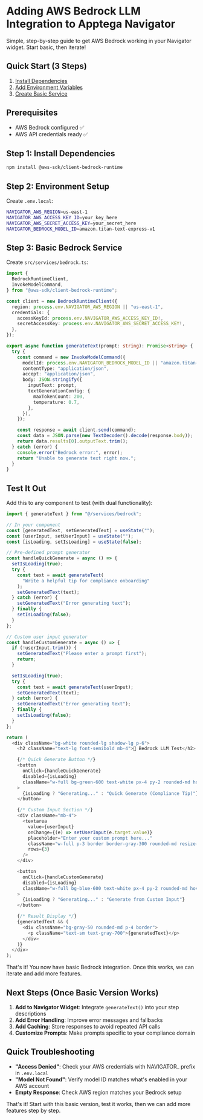 # Adding AWS Bedrock LLM Integration to Apptega Navigator

Simple, step-by-step guide to get AWS Bedrock working in your Navigator widget. Start basic, then iterate!

## Quick Start (3 Steps)

1. [Install Dependencies](#step-1-install-dependencies)
2. [Add Environment Variables](#step-2-environment-setup)
3. [Create Basic Service](#step-3-basic-bedrock-service)

## Prerequisites

- AWS Bedrock configured ✅
- AWS API credentials ready ✅

## Step 1: Install Dependencies

```bash
npm install @aws-sdk/client-bedrock-runtime
```

## Step 2: Environment Setup

Create `.env.local`:

```bash
NAVIGATOR_AWS_REGION=us-east-1
NAVIGATOR_AWS_ACCESS_KEY_ID=your_key_here
NAVIGATOR_AWS_SECRET_ACCESS_KEY=your_secret_here
NAVIGATOR_BEDROCK_MODEL_ID=amazon.titan-text-express-v1
```

## Step 3: Basic Bedrock Service

Create `src/services/bedrock.ts`:

```typescript
import {
  BedrockRuntimeClient,
  InvokeModelCommand,
} from "@aws-sdk/client-bedrock-runtime";

const client = new BedrockRuntimeClient({
  region: process.env.NAVIGATOR_AWS_REGION || "us-east-1",
  credentials: {
    accessKeyId: process.env.NAVIGATOR_AWS_ACCESS_KEY_ID!,
    secretAccessKey: process.env.NAVIGATOR_AWS_SECRET_ACCESS_KEY!,
  },
});

export async function generateText(prompt: string): Promise<string> {
  try {
    const command = new InvokeModelCommand({
      modelId: process.env.NAVIGATOR_BEDROCK_MODEL_ID || "amazon.titan-text-express-v1",
      contentType: "application/json",
      accept: "application/json",
      body: JSON.stringify({
        inputText: prompt,
        textGenerationConfig: {
          maxTokenCount: 200,
          temperature: 0.7,
        },
      }),
    });

    const response = await client.send(command);
    const data = JSON.parse(new TextDecoder().decode(response.body));
    return data.results[0].outputText.trim();
  } catch (error) {
    console.error("Bedrock error:", error);
    return "Unable to generate text right now.";
  }
}
```

## Test It Out

Add this to any component to test (with dual functionality):

```typescript
import { generateText } from "@/services/bedrock";

// In your component
const [generatedText, setGeneratedText] = useState("");
const [userInput, setUserInput] = useState("");
const [isLoading, setIsLoading] = useState(false);

// Pre-defined prompt generator
const handleQuickGenerate = async () => {
  setIsLoading(true);
  try {
    const text = await generateText(
      "Write a helpful tip for compliance onboarding"
    );
    setGeneratedText(text);
  } catch (error) {
    setGeneratedText("Error generating text");
  } finally {
    setIsLoading(false);
  }
};

// Custom user input generator
const handleCustomGenerate = async () => {
  if (!userInput.trim()) {
    setGeneratedText("Please enter a prompt first");
    return;
  }

  setIsLoading(true);
  try {
    const text = await generateText(userInput);
    setGeneratedText(text);
  } catch (error) {
    setGeneratedText("Error generating text");
  } finally {
    setIsLoading(false);
  }
};

return (
  <div className="bg-white rounded-lg shadow-lg p-6">
    <h2 className="text-lg font-semibold mb-4">🤖 Bedrock LLM Test</h2>

    {/* Quick Generate Button */}
    <button
      onClick={handleQuickGenerate}
      disabled={isLoading}
      className="w-full bg-green-600 text-white px-4 py-2 rounded-md hover:bg-green-700 disabled:opacity-50 mb-4"
    >
      {isLoading ? "Generating..." : "Quick Generate (Compliance Tip)"}
    </button>

    {/* Custom Input Section */}
    <div className="mb-4">
      <textarea
        value={userInput}
        onChange={(e) => setUserInput(e.target.value)}
        placeholder="Enter your custom prompt here..."
        className="w-full p-3 border border-gray-300 rounded-md resize-none"
        rows={3}
      />
    </div>

    <button
      onClick={handleCustomGenerate}
      disabled={isLoading}
      className="w-full bg-blue-600 text-white px-4 py-2 rounded-md hover:bg-blue-700 disabled:opacity-50 mb-4"
    >
      {isLoading ? "Generating..." : "Generate from Custom Input"}
    </button>

    {/* Result Display */}
    {generatedText && (
      <div className="bg-gray-50 rounded-md p-4 border">
        <p className="text-sm text-gray-700">{generatedText}</p>
      </div>
    )}
  </div>
);
```

That's it! You now have basic Bedrock integration. Once this works, we can iterate and add more features.

## Next Steps (Once Basic Version Works)

1. **Add to Navigator Widget**: Integrate `generateText()` into your step descriptions
2. **Add Error Handling**: Improve error messages and fallbacks
3. **Add Caching**: Store responses to avoid repeated API calls
4. **Customize Prompts**: Make prompts specific to your compliance domain

## Quick Troubleshooting

- **"Access Denied"**: Check your AWS credentials with NAVIGATOR_ prefix in `.env.local`
- **"Model Not Found"**: Verify model ID matches what's enabled in your AWS account
- **Empty Response**: Check AWS region matches your Bedrock setup

That's it! Start with this basic version, test it works, then we can add more features step by step.
